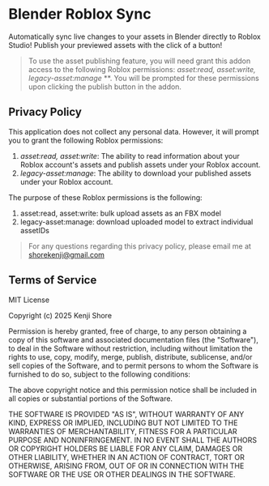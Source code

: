 # Blender Roblox Sync
Automatically sync live changes to your assets in Blender directly to Roblox Studio! Publish your previewed assets with the click of a button!
> To use the asset publishing feature, you will need grant this addon access to the following Roblox permissions: *asset:read, asset:write, legacy-asset:manage* **. You will be prompted for these permissions upon clicking the publish button in the addon.

## Privacy Policy
This application does not collect any personal data. However, it will prompt you to grant the following Roblox permissions:
1. *asset:read, asset:write*: The ability to read information about your Roblox account's assets and publish assets under your Roblox account.
2. *legacy-asset:manage*: The ability to download your published assets under your Roblox account.

The purpose of these Roblox permissions is the following:
1. asset:read, asset:write: bulk upload assets as an FBX model
2. legacy-asset:manage: download uploaded model to extract individual assetIDs

> For any questions regarding this privacy policy, please email me at shorekenji@gmail.com

## Terms of Service

MIT License

Copyright (c) 2025 Kenji Shore

Permission is hereby granted, free of charge, to any person obtaining a copy
of this software and associated documentation files (the "Software"), to deal
in the Software without restriction, including without limitation the rights
to use, copy, modify, merge, publish, distribute, sublicense, and/or sell
copies of the Software, and to permit persons to whom the Software is
furnished to do so, subject to the following conditions:

The above copyright notice and this permission notice shall be included in all
copies or substantial portions of the Software.

THE SOFTWARE IS PROVIDED "AS IS", WITHOUT WARRANTY OF ANY KIND, EXPRESS OR
IMPLIED, INCLUDING BUT NOT LIMITED TO THE WARRANTIES OF MERCHANTABILITY,
FITNESS FOR A PARTICULAR PURPOSE AND NONINFRINGEMENT. IN NO EVENT SHALL THE
AUTHORS OR COPYRIGHT HOLDERS BE LIABLE FOR ANY CLAIM, DAMAGES OR OTHER
LIABILITY, WHETHER IN AN ACTION OF CONTRACT, TORT OR OTHERWISE, ARISING FROM,
OUT OF OR IN CONNECTION WITH THE SOFTWARE OR THE USE OR OTHER DEALINGS IN THE
SOFTWARE.